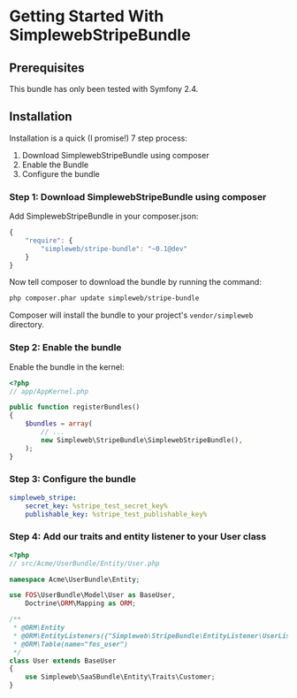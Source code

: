 Getting Started With SimplewebStripeBundle
==========================================

## Prerequisites

This bundle has only been tested with Symfony 2.4.

## Installation

Installation is a quick (I promise!) 7 step process:

1. Download SimplewebStripeBundle using composer
2. Enable the Bundle
3. Configure the bundle

### Step 1: Download SimplewebStripeBundle using composer

Add SimplewebStripeBundle in your composer.json:

``` js
{
    "require": {
        "simpleweb/stripe-bundle": "~0.1@dev"
    }
}
```

Now tell composer to download the bundle by running the command:

``` bash
php composer.phar update simpleweb/stripe-bundle
```

Composer will install the bundle to your project's `vendor/simpleweb` directory.

### Step 2: Enable the bundle

Enable the bundle in the kernel:

``` php
<?php
// app/AppKernel.php

public function registerBundles()
{
    $bundles = array(
        // ...
        new Simpleweb\StripeBundle\SimplewebStripeBundle(),
    );
}
```

### Step 3: Configure the bundle

``` yaml
simpleweb_stripe:
    secret_key: %stripe_test_secret_key%
    publishable_key: %stripe_test_publishable_key%
```

### Step 4: Add our traits and entity listener to your User class

``` php
<?php
// src/Acme/UserBundle/Entity/User.php

namespace Acme\UserBundle\Entity;

use FOS\UserBundle\Model\User as BaseUser,
    Doctrine\ORM\Mapping as ORM;

/**
 * @ORM\Entity
 * @ORM\EntityListeners({"Simpleweb\StripeBundle\EntityListener\UserListener"})
 * @ORM\Table(name="fos_user")
 */
class User extends BaseUser
{
    use Simpleweb\SaaSBundle\Entity\Traits\Customer;
}
```
